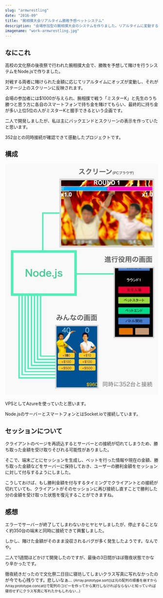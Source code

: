 ```yaml
---
slug: "armwrestling"
date: "2016-09"
title: "腕相撲大会リアルタイム勝敗予想ベットシステム"
description: "会場参加型の腕相撲大会のシステムを作りました。リアルタイムに変動するオッズがスクリーンに反映されます。"
imagename: "work-armwrestling.jpg"
---
```


## なにこれ

高校の文化祭の後夜祭で行われた腕相撲大会で、勝敗を予想して賭けを行うシステムをNode.jsで作りました。

対戦する両者に賭けられた金額に応じてリアルタイムにオッズが変動し、それがステージ上のスクリーンに反映されます。

会場の参加者には$1000が与えられ、腕相撲で戦う「ミスターK」と先生のうち勝つと思う方に各自のスマートフォンで持ち金を賭けてもらい、最終的に持ち金が多い上位5位の人がミスターKと握手できるという企画です。

二人で開発しましたが、私は主にバックエンドとスクリーンの表示を作っていたと思います。

352台との同時接続が確認できて感動したプロジェクトです。

## 構成

![](../../images/work-armwrestling-overview.jpg)

VPSとしてAzureを使っていたと思います。

Node.jsのサーバーとスマートフォンとはSocket.ioで接続しています。

## セッションについて

クライアントのページを再読込するとサーバーとの接続が切れてしまうため、勝ち取った金額を受け取りそびれる可能性がありました。

そこで、端末ごとにセッションを生成し、ベットを行った情報や現在の金額、勝ち取った金額などをサーバーに保持しておき、ユーザーの勝利金額をセッションに対して付与するようにしました。

こうしておけば、もし勝利金額を付与するタイミングでクライアントとの接続が切れていても、クライアントがそのセッションに再び接続し直すことで勝利した分の金額を受け取った状態を復元することができますね。

## 感想

エラーでサーバーが終了してしまわないかヒヤヒヤしましたが、停止することなく約350台の端末と同時に接続できて興奮しました。

しかし、賭けた金額がそのまま没収されるバグが多く発生したようです。なんでや。

二人で1週間ほどかけて開発したのですが、最後の3日間がほぼ徹夜状態でかなり辛かったです。

徹夜続きだったので文化祭二日目に寝坊してしまいクラス写真に写れなかったのが今でも心残りです。悲しいなぁ… <small>(Array.prototype.sort()は元の配列の順番を崩すからArray.prototype.concat()で配列のコピーを作ってから実行しなければならないと知っていれば寝坊せずにクラス写真に写れたかもしれない…)</small>
